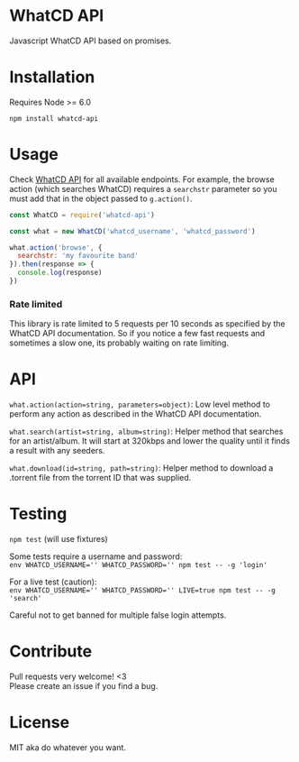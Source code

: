 # WhatCD API

Javascript WhatCD API based on promises.

# Installation

Requires Node >= 6.0

`npm install whatcd-api`


# Usage

Check [WhatCD API](https://github.com/WhatCD/Gazelle/wiki/JSON-API-Documentation) for all available endpoints. For example, the browse action (which searches WhatCD) requires a `searchstr` parameter so you must add that in the object passed to `g.action()`.

```js
const WhatCD = require('whatcd-api')

const what = new WhatCD('whatcd_username', 'whatcd_password')

what.action('browse', {
  searchstr: 'my favourite band'
}).then(response => {
  console.log(response)
})
```

### Rate limited

This library is rate limited to 5 requests per 10 seconds as specified by the WhatCD API documentation. So if you notice a few fast requests and sometimes a slow one, its probably waiting on rate limiting.

# API

`what.action(action=string, parameters=object)`: Low level method to perform any action as described in the WhatCD API documentation.

`what.search(artist=string, album=string)`: Helper method that searches for an artist/album. It will start at 320kbps and lower the quality until it finds a result with any seeders.

`what.download(id=string, path=string)`: Helper method to download a .torrent file from the torrent ID that was supplied.

# Testing

`npm test` (will use fixtures)

Some tests require a username and password:  
`env WHATCD_USERNAME='' WHATCD_PASSWORD='' npm test -- -g 'login'`

For a live test (caution):  
`env WHATCD_USERNAME='' WHATCD_PASSWORD='' LIVE=true npm test -- -g 'search'`

Careful not to get banned for multiple false login attempts.

# Contribute

Pull requests very welcome! <3  
Please create an issue if you find a bug.

# License

MIT aka do whatever you want.
